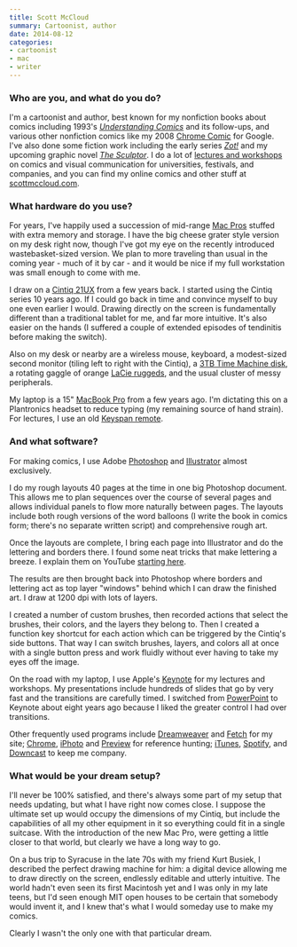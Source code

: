 ```yaml
---
title: Scott McCloud
summary: Cartoonist, author
date: 2014-08-12
categories:
- cartoonist
- mac
- writer
---
```


### Who are you, and what do you do?

I'm a cartoonist and author, best known for my nonfiction books about comics including 1993's [*Understanding Comics*](http://scottmccloud.com/2-print/1-uc/ "Scott's book about understanding comics.") and its follow-ups, and various other nonfiction comics like my 2008 [Chrome Comic](http://www.google.com/googlebooks/chrome/ "Scott's comic about the Chrome browser.") for Google. I've also done some fiction work including the early series [*Zot!*](http://scottmccloud.com/2-print/4-zot/index.html "Scott's graphic novel.") and my upcoming graphic novel [*The Sculptor*](http://boingboing.net/2014/06/26/scott-mccloud-describes-his-fo.html "A Boing Boing article on Scott's upcoming graphic novel."). I do a lot of [lectures and workshops](http://scottmccloud.com/6-presentations/index.html "Scott's talks and workshops.") on comics and visual communication for universities, festivals, and companies, and you can find my online comics and other stuff at [scottmccloud.com](http://scottmccloud.com/ "Scott's website.").

### What hardware do you use?

For years, I've happily used a succession of mid-range [Mac Pros][mac-pro] stuffed with extra memory and storage. I have the big cheese grater style version on my desk right now, though I've got my eye on the recently introduced wastebasket-sized version. We plan to more traveling than usual in the coming year - much of it by car - and it would be nice if my full workstation was small enough to come with me.

I draw on a [Cintiq 21UX][cintiq] from a few years back. I started using the Cintiq series 10 years ago. If I could go back in time and convince myself to buy one even earlier I would. Drawing directly on the screen is fundamentally different than a traditional tablet for me, and far more intuitive. It's also easier on the hands (I suffered a couple of extended episodes of tendinitis before making the switch).

Also on my desk or nearby are a wireless mouse, keyboard, a modest-sized second monitor (tiling left to right with the Cintiq), a [3TB Time Machine disk][d2-quadra], a rotating gaggle of orange [LaCie ruggeds][rugged-mini], and the usual cluster of messy peripherals.

My laptop is a 15" [MacBook Pro][macbook-pro] from a few years ago. I'm dictating this on a Plantronics headset to reduce typing (my remaining source of hand strain). For lectures, I use an old [Keyspan remote][keyspan-wireless-remote].

### And what software?

For making comics, I use Adobe [Photoshop][] and [Illustrator][] almost exclusively.

I do my rough layouts 40 pages at the time in one big Photoshop document. This allows me to plan sequences over the course of several pages and allows individual panels to flow more naturally between pages. The layouts include both rough versions of the word balloons (I write the book in comics form; there's no separate written script) and comprehensive rough art.

Once the layouts are complete, I bring each page into Illustrator and do the lettering and borders there. I found some neat tricks that make lettering a breeze. I explain them on YouTube [starting here](https://www.youtube.com/watch?v=nhsqRjBehmw "Scott's YouTube video about lettering comics in Illustrator.").

The results are then brought back into Photoshop where borders and lettering act as top layer "windows" behind which I can draw the finished art. I draw at 1200 dpi with lots of layers. 

I created a number of custom brushes, then recorded actions that select the brushes, their colors, and the layers they belong to. Then I created a function key shortcut for each action which can be triggered by the Cintiq's side buttons. That way I can switch brushes, layers, and colors all at once with a single button press and work fluidly without ever having to take my eyes off the image.

On the road with my laptop, I use Apple's [Keynote][] for my lectures and workshops. My presentations include hundreds of slides that go by very fast and the transitions are carefully timed. I switched from [PowerPoint][] to Keynote about eight years ago because I liked the greater control I had over transitions.

Other frequently used programs include [Dreamweaver][] and [Fetch][] for my site; [Chrome][], [iPhoto][] and [Preview][] for reference hunting; [iTunes][], [Spotify][], and [Downcast][] to keep me company.

### What would be your dream setup?

I'll never be 100% satisfied, and there's always some part of my setup that needs updating, but what I have right now comes close. I suppose the ultimate set up would occupy the dimensions of my Cintiq, but include the capabilities of all my other equipment in it so everything could fit in a single suitcase. With the introduction of the new Mac Pro, were getting a little closer to that world, but clearly we have a long way to go.

On a bus trip to Syracuse in the late 70s with my friend Kurt Busiek, I described the perfect drawing machine for him: a digital device allowing me to draw directly on the screen, endlessly editable and utterly intuitive. The world hadn't even seen its first Macintosh yet and I was only in my late teens, but I'd seen enough MIT open houses to be certain that somebody would invent it, and I knew that's what I would someday use to make my comics.

Clearly I wasn't the only one with that particular dream.

[chrome]: https://www.google.com/intl/en/chrome/ "A WebKit-based browser, where each tab runs in its own thread."
[cintiq]: https://www.wacom.com/en-us/us/cintiq "A computer screen you can draw on."
[d2-quadra]: http://web.archive.org/web/20190508133515/https://www.amazon.com/LaCie-Quadra-Desktop-External-301500U/dp/B002KPUX2S "A hard drive."
[downcast]: https://apps.apple.com/us/app/downcast/id668429425 "A tool for listening to podcasts."
[dreamweaver]: https://www.adobe.com/products/dreamweaver.html "A WYSIWYG editor."
[fetch]: https://fetchsoftworks.com/ "An FTP/SFTP client for Mac OS X."
[illustrator]: https://www.adobe.com/products/illustrator.html "A vector graphics editor."
[iphoto]: https://en.wikipedia.org/wiki/IPhoto "Photo management software for the Mac."
[itunes]: https://www.apple.com/itunes/ "A jukebox application and online store."
[keynote]: https://www.apple.com/keynote/ "Presentation software for the Mac."
[keyspan-wireless-remote]: https://tripplite.eaton.com/wireless-presentation-remote-control-laser-pointer-2-button-mouse~PRUS2/ "A wireless remote for presentations."
[mac-pro]: https://www.apple.com/mac-pro/ "The Intel-based Mac tower computer."
[macbook-pro]: https://www.apple.com/macbook-pro/ "A laptop."
[photoshop]: https://www.adobe.com/products/photoshop.html "A bitmap image editor."
[powerpoint]: https://www.microsoft.com/en-us/microsoft-365/powerpoint "Presentation software."
[preview]: https://en.wikipedia.org/wiki/Preview_(Mac_OS) "An image viewer included with Mac OS X."
[rugged-mini]: http://web.archive.org/web/20190508143155/https://www.amazon.com/LaCie-Rugged-Portable-Drive-301558/dp/B0058VIWTM "A small rugged portable hard drive."
[spotify]: https://open.spotify.com/__noul__?pfhp=2c2ccb58-8a92-4713-a1c0-8b43b3090b49 "A music streaming service."
